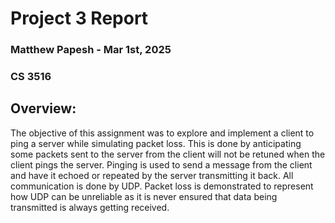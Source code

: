# Project 3 Report 
### Matthew Papesh - Mar 1st, 2025
### CS 3516

## Overview: 
The objective of this assignment was to explore and implement a client to ping a server while simulating packet loss. This is done by anticipating some packets sent to the server from the client will not be retuned when the client pings the server. Pinging is used to send a message from the client and have it echoed or repeated by the server transmitting it back. All communication is done by UDP. Packet loss is demonstrated to represent how UDP can be unreliable as it is never ensured that data being transmitted is always getting received. 


